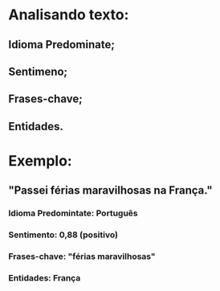 # Analisando texto:
## Idioma Predominate;
## Sentimeno;
## Frases-chave;
## Entidades.


# Exemplo:

## "Passei férias maravilhosas na França."

### Idioma Predomintate: Português

### Sentimento: 0,88 (positivo)

### Frases-chave: "férias maravilhosas"

### Entidades: França
